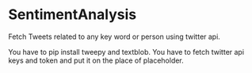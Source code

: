 # SentimentAnalysis
Fetch Tweets related to  any key word or person using twitter api.

You have to pip install tweepy and textblob.
You have to fetch twitter api keys and token and put it on the place of placeholder.
